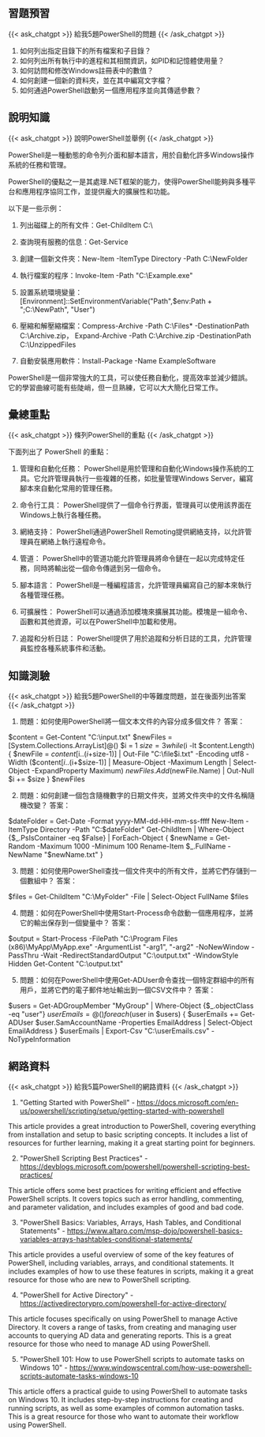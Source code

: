 ## 習題預習
{{< ask_chatgpt >}}
給我5題PowerShell的問題
{{< /ask_chatgpt >}}



1. 如何列出指定目錄下的所有檔案和子目錄？
2. 如何列出所有執行中的進程和其相關資訊，如PID和記憶體使用量？
3. 如何訪問和修改Windows註冊表中的數值？
4. 如何創建一個新的資料夾，並在其中編寫文字檔？
5. 如何通過PowerShell啟動另一個應用程序並向其傳遞參數？   

## 說明知識
{{< ask_chatgpt >}}
說明PowerShell並舉例
{{< /ask_chatgpt >}}



PowerShell是一種動態的命令列介面和腳本語言，用於自動化許多Windows操作系統的任務和管理。

PowerShell的優點之一是其處理.NET框架的能力，使得PowerShell能夠與多種平台和應用程序協同工作，並提供龐大的擴展性和功能。

以下是一些示例：

1. 列出磁碟上的所有文件：Get-ChildItem C:\

2. 查詢現有服務的信息：Get-Service

3. 創建一個新文件夾：New-Item -ItemType Directory -Path C:\NewFolder

4. 執行檔案的程序：Invoke-Item -Path "C:\Example.exe"

5. 設置系統環境變量：[Environment]::SetEnvironmentVariable("Path",$env:Path + ";C:\NewPath", "User")

6. 壓縮和解壓縮檔案：Compress-Archive -Path C:\Files\* -DestinationPath C:\Archive.zip， Expand-Archive -Path C:\Archive.zip -DestinationPath C:\UnzippedFiles

7. 自動安裝應用軟件：Install-Package -Name ExampleSoftware

PowerShell是一個非常強大的工具，可以使任務自動化，提高效率並減少錯誤。 它的學習曲線可能有些陡峭，但一旦熟練，它可以大大簡化日常工作。   

## 彙總重點
{{< ask_chatgpt >}}
條列PowerShell的重點
{{< /ask_chatgpt >}}



下面列出了 PowerShell 的重點：

1. 管理和自動化任務： PowerShell是用於管理和自動化Windows操作系統的工具。它允許管理員執行一些複雜的任務，如批量管理Windows Server，編寫腳本來自動化常用的管理任務。

2. 命令行工具： PowerShell提供了一個命令行界面，管理員可以使用該界面在Windows上執行各種任務。

3. 網絡支持： PowerShell通過PowerShell Remoting提供網絡支持，以允許管理員在網絡上執行遠程命令。

4. 管道： PowerShell中的管道功能允許管理員將命令鏈在一起以完成特定任務，同時將輸出從一個命令傳遞到另一個命令。

5. 腳本語言： PowerShell是一種編程語言，允許管理員編寫自己的腳本來執行各種管理任務。

6. 可擴展性： PowerShell可以通過添加模塊來擴展其功能。模塊是一組命令、函數和其他資源，可以在PowerShell中加載和使用。

7. 追蹤和分析日誌： PowerShell提供了用於追蹤和分析日誌的工具，允許管理員監控各種系統事件和活動。   

## 知識測驗
{{< ask_chatgpt >}}
給我5題PowerShell的中等難度問題，並在後面列出答案
{{< /ask_chatgpt >}}



1. 問題：如何使用PowerShell將一個文本文件的內容分成多個文件？
答案：

$content = Get-Content "C:\input.txt"
$newFiles = [System.Collections.ArrayList]@()
$i = 1
$size = 3
while ($i -lt $content.Length) {
    $newFile = $content[$i..($i+$size-1)] | Out-File "C:\file$i.txt" -Encoding utf8 -Width ($content[$i..($i+$size-1)] | Measure-Object -Maximum Length | Select-Object -ExpandProperty Maximum)
    $newFiles.Add($newFile.Name) | Out-Null
    $i += $size
}
$newFiles

2. 問題：如何創建一個包含隨機數字的日期文件夾，並將文件夾中的文件名稱隨機改變？
答案：

$dateFolder = Get-Date -Format yyyy-MM-dd-HH-mm-ss-ffff
New-Item -ItemType Directory -Path "C:\$dateFolder"
Get-ChildItem | Where-Object {$_.PsIsContainer -eq $False} | ForEach-Object {
    $newName = Get-Random -Maximum 1000 -Minimum 100
    Rename-Item $_.FullName -NewName "$newName.txt"
}

3. 問題：如何使用PowerShell查找一個文件夾中的所有文件，並將它們存儲到一個數組中？
答案：

$files = Get-ChildItem "C:\MyFolder" -File | Select-Object FullName
$files

4. 問題：如何在PowerShell中使用Start-Process命令啟動一個應用程序，並將它的輸出保存到一個變量中？
答案：

$output = Start-Process -FilePath "C:\Program Files (x86)\MyApp\MyApp.exe" -ArgumentList "-arg1", "-arg2" -NoNewWindow -PassThru -Wait -RedirectStandardOutput "C:\output.txt" -WindowStyle Hidden
Get-Content "C:\output.txt"

5. 問題：如何在PowerShell中使用Get-ADUser命令查找一個特定群組中的所有用戶，並將它們的電子郵件地址輸出到一個CSV文件中？
答案：

$users = Get-ADGroupMember "MyGroup" | Where-Object {$_.objectClass -eq "user"}
$userEmails = @()
foreach ($user in $users) {
    $userEmails += Get-ADUser $user.SamAccountName -Properties EmailAddress | Select-Object EmailAddress
}
$userEmails | Export-Csv "C:\userEmails.csv" -NoTypeInformation   

## 網路資料
{{< ask_chatgpt >}}
給我5篇PowerShell的網路資料
{{< /ask_chatgpt >}}



1. "Getting Started with PowerShell" - https://docs.microsoft.com/en-us/powershell/scripting/setup/getting-started-with-powershell

This article provides a great introduction to PowerShell, covering everything from installation and setup to basic scripting concepts. It includes a list of resources for further learning, making it a great starting point for beginners.

2. "PowerShell Scripting Best Practices" - https://devblogs.microsoft.com/powershell/powershell-scripting-best-practices/

This article offers some best practices for writing efficient and effective PowerShell scripts. It covers topics such as error handling, commenting, and parameter validation, and includes examples of good and bad code.

3. "PowerShell Basics: Variables, Arrays, Hash Tables, and Conditional Statements" - https://www.altaro.com/msp-dojo/powershell-basics-variables-arrays-hashtables-conditional-statements/

This article provides a useful overview of some of the key features of PowerShell, including variables, arrays, and conditional statements. It includes examples of how to use these features in scripts, making it a great resource for those who are new to PowerShell scripting.

4. "PowerShell for Active Directory" - https://activedirectorypro.com/powershell-for-active-directory/

This article focuses specifically on using PowerShell to manage Active Directory. It covers a range of tasks, from creating and managing user accounts to querying AD data and generating reports. This is a great resource for those who need to manage AD using PowerShell.

5. "PowerShell 101: How to use PowerShell scripts to automate tasks on Windows 10" - https://www.windowscentral.com/how-use-powershell-scripts-automate-tasks-windows-10

This article offers a practical guide to using PowerShell to automate tasks on Windows 10. It includes step-by-step instructions for creating and running scripts, as well as some examples of common automation tasks. This is a great resource for those who want to automate their workflow using PowerShell.   

